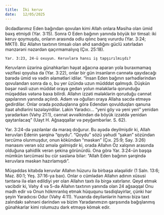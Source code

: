 ```yaml
---
title:  İki keruv
date:   12/05/2025
---
```


Əcdadlarımız Eden bağından qovulan kimi Allah onlara Məsihə olan ümid bəxş etmişdi (Yar. 3:15). Sonra O Eden bağının yanında böyük bir timsal: iki keruv qoymuşdu, onların arasında odlu qılınc bərq vururdu (Yar. 3:24; MKTİ). Biz Allahın taxtının timsalı olan əhd sandığını güclü xatırladan mənzərəni nəzərdən qaçırmamalıyıq (Çıx. 25:18).

`Yar. 3:23, 24-ü oxuyun. Keruvlara hansı iş tapşırılmışdı?`

Keruvların üzərinə günahkarları həyat ağacına aparan yola buraxmamaq vəzifəsi qoyulsa da (Yar. 3:22), onlar bir gün insanların cənnətə qayıdacağı barədə ümid və vədin əlamətləri idilər. “İnsan Eden bağının sərhədlərindən qovulandan sonra da o, bu yer üzündə uzun müdddət qalmışdı. Düşkün bəşər nəsli uzun müddət oraya gedən yolun mələklərlə qorunduğu müqəddəs vətənə baxa bilirdi. Allahın izzəti mələklərin qoruduğu cənnət qapılarının yanında açılırdı. Adəm və oğulları oraya Allaha səcdə etməyə gedirdilər. Onlar orada pozduqlarına görə Edendən qovulduqları qanuna itaət əhdlərini təzələyirdilər. Lakin Yaradıcı... “yeni göy və yeni yeri” yenidən yaradarkən (Vəhy 21:1), cənnət əvvəlkindən də böyük izzətdə yenidən qaytarılacaq” (Uayt H. Ağsaqqallar və peyğəmbərlər. S. 62).

Yar. 3:24-də yazılanlar da maraq doğurur. Bu ayədə deyilmişdir ki, Allah keruvları Edenin şərqinə “qoydu”. “Qoydu” sözü yəhudi “şakan” sözündən tərcümə olunmuşdur, onun kökündən “məskən” (Çıx. 25:9; Say. 3:26) mənasını verən söz əmələ gəlmişdir ki, orada Allahın Öz xalqının arasında olduğuna şahidlik verən şekina görünürdü. Ona görə Yar. 3:24-ün başqa mümkün tərcüməsi bu cür səslənə bilər: “Allah Eden bağının şərqində keruvlara məskən hazırlamışdı”.

Müqəddəs kitabda keruvlar Allahın hüzuru ilə birbaşa əlaqəlidir (1 Saln. 13:6; Məz. 80:1; Yeş. 37:16-ya bax). Onlar o cümlədən Allahın adının xüsusi təntənə ilə elan edildiyi yer olan Allahın taxtı ilə birgə xatırlanır. Qeyd etmək vacibdir ki, Vəhy 4 və 5-də Allahın taxtının yanında olan 24 ağsaqqal Onu mədh edir və Onun hökmranlıq etmək hüququnu təsdiqləyirlər, çünki hər şeyin Yaradıcısı Odur (Vəhy 4:11). Yuxarıda deyilənlərin hamısı bizə taxt zalındakı səhnəni dərindən və bizim Yaradanımızın qarşısında bağışlanmış günahkarlar kimi rolumuzu dərk etməyə kömək edir.